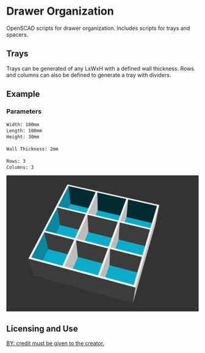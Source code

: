 # Drawer Organization

OpenSCAD scripts for drawer organization. Includes scripts for trays and spacers.

## Trays

Trays can be generated of any LxWxH with a defined wall thickness. Rows and
columns can also be defined to generate a tray with dividers.

## Example

### Parameters

```
Width: 100mm
Length: 100mm
Height: 30mm

Wall Thickness: 2mm

Rows: 3
Columns: 3
```

![3x3 Tray][3x3_tray]

[3x3_tray]: images/box_with_dividers.png "3x3 Tray"

## Licensing and Use

[BY: credit must be given to the creator.](https://creativecommons.org/licenses/by/4.0/)

